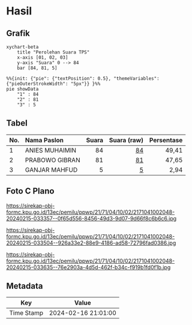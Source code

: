 # Hasil

## Grafik

```mermaid
xychart-beta
    title "Perolehan Suara TPS"
    x-axis [01, 02, 03]
    y-axis "Suara" 0 --> 84
    bar [84, 81, 5]
```

```mermaid
%%{init: {"pie": {"textPosition": 0.5}, "themeVariables": {"pieOuterStrokeWidth": "5px"}} }%%
pie showData
    "1" : 84
    "2" : 81
    "3" : 5
```

## Tabel

| No. | Nama Paslon    | Suara | Suara (raw) | Persentase |
|:--- |:-------------- | -----:| -----------:| ----------:|
| 1   | ANIES MUHAIMIN | 84    | [84][p-1]   | 49,41      |
| 2   | PRABOWO GIBRAN | 81    | [81][p-2]   | 47,65      |
| 3   | GANJAR MAHFUD  | 5     | [5][p-3]    | 2,94       |


[p-1]: https://github.com/gigit-pemilu/pemilu-2024-21-kepulauan-riau/blob/main/pilpres/hitung-suara/sub/21-kepulauan-riau/sub/71-kota-batam/sub/04-nongsa/sub/1002-batu-besar/sub/048-tps/sub/paslon-1.txt
[p-2]: https://github.com/gigit-pemilu/pemilu-2024-21-kepulauan-riau/blob/main/pilpres/hitung-suara/sub/21-kepulauan-riau/sub/71-kota-batam/sub/04-nongsa/sub/1002-batu-besar/sub/048-tps/sub/paslon-2.txt
[p-3]: https://github.com/gigit-pemilu/pemilu-2024-21-kepulauan-riau/blob/main/pilpres/hitung-suara/sub/21-kepulauan-riau/sub/71-kota-batam/sub/04-nongsa/sub/1002-batu-besar/sub/048-tps/sub/paslon-3.txt

## Foto C Plano

https://sirekap-obj-formc.kpu.go.id/13ec/pemilu/ppwp/21/71/04/10/02/2171041002048-20240215-033357--0f65d556-8456-49d3-9d07-9d66f8c6b6c6.jpg

https://sirekap-obj-formc.kpu.go.id/13ec/pemilu/ppwp/21/71/04/10/02/2171041002048-20240215-033504--926a33e2-88e9-4186-ad58-72796fad0386.jpg

https://sirekap-obj-formc.kpu.go.id/13ec/pemilu/ppwp/21/71/04/10/02/2171041002048-20240215-033635--76e2903a-4d5d-462f-b34c-f919b1fd0f1b.jpg


## Metadata

| Key        | Value               |
| ---------- | ------------------- |
| Time Stamp | 2024-02-16 21:01:00 |



